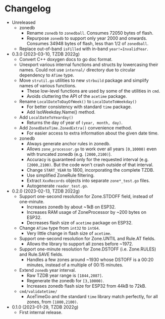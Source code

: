 # Changelog

* Unreleased
    * zonedb
        * Rename `zonedb` to `zonedball`. Consumes 72050 bytes of flash.
        * Repurpose `zonedb` to support only year 2000 and onwards.
          Consumes 34948 bytes of flash, less than 1/2 of `zonedball`.
    * Replace out-of-band `isFilled` with in-band `year!=InvalidYear`.
* 0.3.0 (2023-03-10, TZDB 2022g)
    * Convert C++ doxygen docs to go doc format.
    * Unexport various internal functions and structs by lowercasing their
      names. Could not use `internal/` directory due to circular dependency to
      `ATime` type.
    * Move `strutil.go` utilities to new `strbuild` package and simplify
      names of various functions.
        * These low-level functions are used by some of the utilities in `cmd`.
        * Avoids cluttering the API of the `acetime` package.
    * Rename `LocalDateToDayOfWeek()` to `LocalDateToWeekday()`
        * For better consistency with standard `time` package.
        * Add IsoWeekday.Name() method.
    * Add `LocalDateToYearday()`
        * Returns the day of year of `(year, month, day)`.
    * Add `ZonedDateTime.ZonedExtra()` convenience method.
        * For easier access to extra information about the given date time.
    * zonedb
        * Always generate anchor rules in zonedb.
        * Allows `zone_processor.go` to work over all years `[0,10000)`
          even with truncated zonedb (e.g. `[2000,2100)`).
        * Accuracy is guaranteed only for the requested interval (e.g.
          `[2000,2100)`. But the code won't crash outside of that interval.
        * Change `START_YEAR` to 1800, incorporating the complete TZDB.
        * Use simplified ZoneRule filtering.
        * Extract `XxxRecords` objects into separate `zone*_test.go` files.
        * Autogenerate `reader_test.go`.
* 0.2.0 (2023-02-13, TZDB 2022g)
    * Support one-second resolution for Zone.STDOFF field, instead of
      one-minute.
        * Increases zonedb by about ~1kB on ESP32.
        * Increases RAM usage of ZoneProcessor by ~200 bytes on ESP32.
        * Decreases flash size of `acetime` package on ESP32.
    * Change `ATime` type from `int32` to `int64`.
        * Very little change in flash size of `acetime`.
    * Support one-second resolution for Zone.UNTIL and Rule.AT fields.
        * Allows the library to support all zones before ~1972.
    * Support one-minute resolution for Zone.DSTOFF (i.e. Zone.RULES) and
      Rule.SAVE fields.
        * Handles a few zones around ~1930 whose DSTOFF is a 00:20 minutes,
          instead of a multiple of 00:15 minutes.
    * Extend `zonedb` year interval.
        * Raw TZDB year range is `[1844,2087]`.
        * Regenerate the zonedb for `[3,10000)`.
        * Increases zonedb flash size for ESP32 from 44kB to 72kB.
    * `cmd/validatetime/`
        * AceTimeGo and the standard `time` library match perfectly,
          for all zones, from `[1800,2100)`.
* 0.1.0 (2023-01-29, TZDB 2022g)
    * First internal release.
